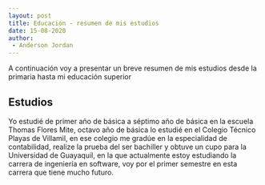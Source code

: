 ```yaml
---
layout: post
title: Educación - resumen de mis estudios 
date: 15-08-2020
author:
 - Anderson Jordan 
---
```

A continuación voy a presentar un breve resumen de mis estudios desde la primaria hasta mi educación superior



## Estudios 
Yo estudié de primer año de básica a séptimo año de básica en la escuela Thomas Flores Mite, octavo año de básica lo estudié en el Colegio Técnico Playas de Villamil, en ese colegio me gradúe en la especialidad de contabilidad, realize  la prueba del ser bachiller y obtuve un cupo para la Universidad de Guayaquil, en la que actualmente estoy estudiando la carrera de ingeniería en software, voy por el primer semestre en esta carrera que tiene mucho futuro.

